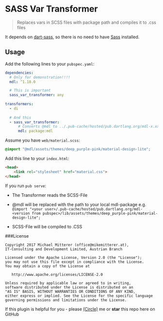 # SASS Var Transformer
> Replaces vars in SCSS files with package path and compiles it to .css files

It depends on [dart-sass](https://github.com/sass/dart-sass), so there is no need to have [Sass](http://sass-lang.com/) installed.

## Usage

Add the following lines to your `pubspec.yaml`:

```yaml
dependencies:
  # Only for demonstration!!!!
  mdl: ^1.18.0

  # This is important
  sass_var_transformer: any
  
transformers:
  - di
  
  # And this
  - sass_var_transformer:
      # Converts @mdl to ../.pub-cache/hosted/pub.dartlang.org/mdl-x.xx.x/lib
      mdl: package:mdl
```

Assume you have `web/material.scss`:
```scss
@import "@mdl/assets/themes/deep_purple-pink/material-design-lite";
```

Add this line to your `index.html`:

```html
<head>
    <link rel="stylesheet" href="material.css">
</head>
```

If you run `pub serve`:

   - The Transformer reads the SCSS-File
   
   - @mdl will be replaced with the path to your local mdl-package
   e.g. `@import "<your user>/.pub-cache/hosted/pub.dartlang.org/mdl-<version from pubspec>/lib/assets/themes/deep_purple-pink/material-design-lite";`
   
   - SCSS-File will be compiled to .CSS
   
   
###License 

    Copyright 2017 Michael Mitterer (office@mikemitterer.at),
    IT-Consulting and Development Limited, Austrian Branch

    Licensed under the Apache License, Version 2.0 (the "License");
    you may not use this file except in compliance with the License.
    You may obtain a copy of the License at

       http://www.apache.org/licenses/LICENSE-2.0

    Unless required by applicable law or agreed to in writing,
    software distributed under the License is distributed on an
    "AS IS" BASIS, WITHOUT WARRANTIES OR CONDITIONS OF ANY KIND,
    either express or implied. See the License for the specific language
    governing permissions and limitations under the License.


If this plugin is helpful for you - please [(Circle)](http://gplus.mikemitterer.at/) me
or **star** this repo here on GitHub
   